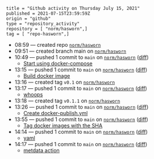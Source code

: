 ```
title = "Github activity on Thursday July 15, 2021"
published = 2021-07-15T23:59:59Z
origin = "github"
type = "repository_activity"
repository = [ "norm/hasworn",]
tag = [ "repo-hasworn",]
```

* 08:59 — created repo [`norm/hasworn`](https://github.com/norm/hasworn)
* 09:51 — created branch main on [`norm/hasworn`](https://github.com/norm/hasworn)
* 10:49 — pushed 1 commit to `main` on [`norm/hasworn`](https://github.com/norm/hasworn) ([diff](https://github.com/norm/hasworn/compare/494485be9ce181a5f5dbfcaea25014bd4379aaa6..856e90e309c20934169380e715bb8e63f6b0c1b2))
  * [Start using docker-compose](https://github.com/norm/hasworn/commit/856e90e309c20934169380e715bb8e63f6b0c1b2)
* 13:15 — pushed 1 commit to `main` on [`norm/hasworn`](https://github.com/norm/hasworn) ([diff](https://github.com/norm/hasworn/compare/856e90e309c20934169380e715bb8e63f6b0c1b2..4fa5b69d6bf446fbe8411492e76102c2f973e669))
  * [Build docker image](https://github.com/norm/hasworn/commit/4fa5b69d6bf446fbe8411492e76102c2f973e669)
* 13:16 — created tag `v0.1` on [`norm/hasworn`](https://github.com/norm/hasworn)
* 13:17 — pushed 1 commit to `main` on [`norm/hasworn`](https://github.com/norm/hasworn) ([diff](https://github.com/norm/hasworn/compare/4fa5b69d6bf446fbe8411492e76102c2f973e669..17c3a2bd1b12d1f8da53a7a7222554aaf5132c9e))
  * [whoops](https://github.com/norm/hasworn/commit/17c3a2bd1b12d1f8da53a7a7222554aaf5132c9e)
* 13:18 — created tag `v0.1.1` on [`norm/hasworn`](https://github.com/norm/hasworn)
* 13:26 — pushed 1 commit to `main` on [`norm/hasworn`](https://github.com/norm/hasworn) ([diff](https://github.com/norm/hasworn/compare/17c3a2bd1b12d1f8da53a7a7222554aaf5132c9e..94202baf43dfdb567226bb0d5c1eb8e1fd1b23f7))
  * [Create docker-publish.yml](https://github.com/norm/hasworn/commit/94202baf43dfdb567226bb0d5c1eb8e1fd1b23f7)
* 13:55 — pushed 1 commit to `main` on [`norm/hasworn`](https://github.com/norm/hasworn) ([diff](https://github.com/norm/hasworn/compare/94202baf43dfdb567226bb0d5c1eb8e1fd1b23f7..cd7ba6fc830a44acb1c6c60557c3dc5009f58d1b))
  * [Tag docker images with the SHA](https://github.com/norm/hasworn/commit/cd7ba6fc830a44acb1c6c60557c3dc5009f58d1b)
* 14:14 — pushed 1 commit to `main` on [`norm/hasworn`](https://github.com/norm/hasworn) ([diff](https://github.com/norm/hasworn/compare/cd7ba6fc830a44acb1c6c60557c3dc5009f58d1b..0ba62e06098711ff51d5f3f736d17eb38b0ce496))
  * [yaml](https://github.com/norm/hasworn/commit/0ba62e06098711ff51d5f3f736d17eb38b0ce496)
* 14:17 — pushed 1 commit to `main` on [`norm/hasworn`](https://github.com/norm/hasworn) ([diff](https://github.com/norm/hasworn/compare/0ba62e06098711ff51d5f3f736d17eb38b0ce496..122698e84156f6e8394ac7766bc225e750950bc5))
  * [metdata action](https://github.com/norm/hasworn/commit/122698e84156f6e8394ac7766bc225e750950bc5)

